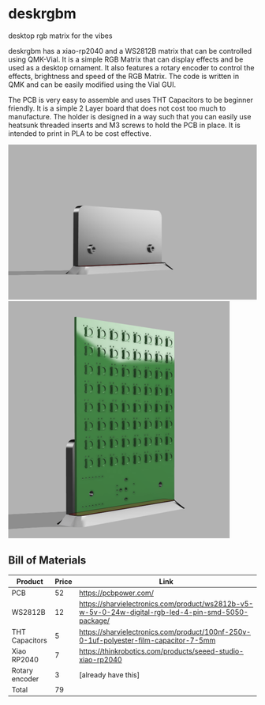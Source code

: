 # deskrgbm
desktop rgb matrix for the vibes

deskrgbm has a xiao-rp2040 and a WS2812B matrix that can be controlled using QMK-Vial. It is a simple RGB Matrix that can display effects and be used as a desktop ornament. It also features a rotary encoder to control the effects, brightness and speed of the RGB Matrix. The code is written in QMK and can be easily modified using the Vial GUI.

The PCB is very easy to assemble and uses THT Capacitors to be beginner friendly. It is a simple 2 Layer board that does not cost too much to manufacture. The holder is designed in a way such that you can easily use heatsunk threaded inserts and M3 screws to hold the PCB in place. It is intended to print in PLA to be cost effective.

![render holder](assets/render_holder.png)
![render holder and pcb](assets/render_together.png)

## Bill of Materials

|Product       |Price|Link                                                                                               |
|--------------|-----|---------------------------------------------------------------------------------------------------|
|PCB           |52   |https://pcbpower.com/                                                                              |
|WS2812B       |12   |https://sharvielectronics.com/product/ws2812b-v5-w-5v-0-24w-digital-rgb-led-4-pin-smd-5050-package/|
|THT Capacitors|5    |https://sharvielectronics.com/product/100nf-250v-0-1uf-polyester-film-capacitor-7-5mm              |
|Xiao RP2040   |7    |https://thinkrobotics.com/products/seeed-studio-xiao-rp2040                                        |
|Rotary encoder|3    |[already have this]                                                                                |
|Total         |79   |                                                                                                   |
